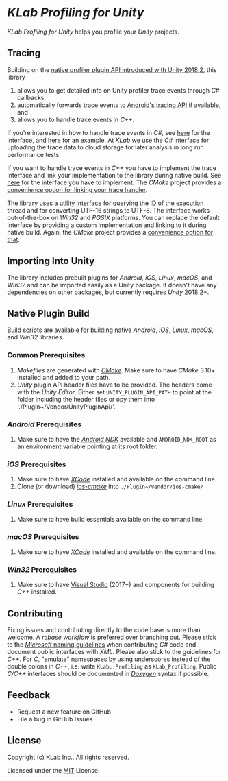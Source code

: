 # *KLab Profiling for Unity*

*KLab Profiling for Unity* helps you profile your *Unity* projects.


## Tracing

Building on the [native profiler plugin API introduced with Unity 2018.2](https://unity3d.com/jp/unity/whats-new/unity-2018.2.0), this library  
1. allows you to get detailed info on Unity profiler trace events through *C#* callbacks,
1. automatically forwards trace events to [Android's tracing API](https://developer.android.com/ndk/guides/tracing) if available, and  
1. allows you to handle trace events in *C++*.

If you're interested in how to handle trace events in *C#*, see [here](KLab/Profiling/Runtime/LowLevel/TraceUtility.cs) for the interface,
and [here](KLab/Profiling/Runtime/Tests/LowLevel/TraceUtilityTests#L16) for an example.
At *KLab* we use the *C#* interface for uploading the trace data to cloud storage for later analysis in long run performance tests.

If you want to handle trace events in *C++* you have to implement the trace interface and
link your implementation to the library during native build.
See [here](Plugin~/Include/Klab/Profiling.hpp#L39) for the interface you have to implement.
The *CMake* project provides a [convenience option for linking your trace handler](Plugin~/CMakeLists.txt#L14).

The library uses a [utility interface](Plugin~/Include/Klab/Profiling.hpp#L83)
for querying the ID of the execution thread and for converting UTF-16 strings to UTF-8.
The interface works out-of-the-box on *Win32* and *POSIX* platforms.
You can replace the default interface by providing a custom implementation and linking to it during native build.
Again, the *CMake* project provides a [convenience option for that](Plugin~/CMakeLists.txt#L15).


## Importing Into Unity

The library includes prebuilt plugins for *Android*, *iOS*, *Linux*, *macOS*, and *Win32* and can be imported easily as a Unity package.
It doesn't have any dependencies on other packages, but currently requires *Unity* 2018.2+.


## Native Plugin Build

[Build scripts](Plugin~/BuildScripts) are available for building native *Android*, *iOS*, *Linux*, *macOS*, and *Win32* libraries.

### Common Prerequisites

1. *Makefiles* are generated with [*CMake*](https://cmake.org/). Make sure to have *CMake* 3.10+ installed and added to your path.
1. *Unity* plugin API header files have to be provided. The headers come with the *Unity Editor*. Either set `UNITY_PLUGIN_API_PATH` to point at the folder including the header files or opy them into './Plugin~/Vendor/UnityPluginApi/'.

### *Android* Prerequisites

1. Make sure to have the [*Android NDK*](https://developer.android.com/ndk/) available and `ANDROID_NDK_ROOT` as an environment variable pointing at its root folder.

### *iOS* Prerequisites

1. Make sure to have [*XCode*](https://developer.apple.com/xcode/) installed and available on the command line.
1. Clone (or download) [*ios-cmake*](https://github.com/leetal/ios-cmake) into `./Plugin~/Vendor/ios-cmake/`

### *Linux* Prerequisites

1. Make sure to have build essentials available on the command line.

### *macOS* Prerequisites

1. Make sure to have [*XCode*](https://developer.apple.com/xcode/) installed and available on the command line.

### *Win32* Prerequisites

1. Make sure to have [Visual Studio](https://visualstudio.microsoft.com) (2017+) and components for building *C++* installed.


## Contributing

Fixing issues and contributing directly to the code base is more than welcome. A *rebase workflow* is preferred over branching out.
Please stick to the [*Microsoft* naming guidelines](https://docs.microsoft.com/en-ca/dotnet/standard/design-guidelines/naming-guidelines)
when contributing *C#* code and document public interfaces with *XML*. Please also stick to the guidelines for *C++*.
For *C*, "emulate" namespaces by using underscores instead of the double colons in *C++*, i.e. write `KLab::Profiling` as `KLab_Profiling`.
Public *C/C++* interfaces should be documented in [*Doxygen*](http://www.doxygen.org/) syntax if possible.


## Feedback

- Request a new feature on GitHub
- File a bug in GitHub Issues


## License

Copyright (c) KLab Inc.. All rights reserved.

Licensed under the [MIT](LICENSE) License.

